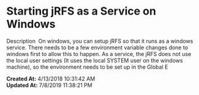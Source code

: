 # Starting jRFS as a Service on Windows

Description  On windows, you can setup jRFS so that it runs as a windows service. There needs to be a few environment variable changes done to windows first to allow this to happen. As a service, the jRFS does not use the local user settings (It uses the local SYSTEM user on the windows machine), so the environment needs to be set up in the Global E  

**Created At:** 4/13/2018 10:31:42 AM  
**Updated At:** 7/8/2019 11:38:21 PM  

